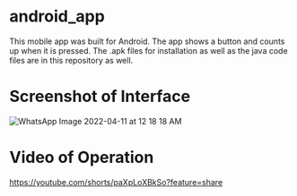 # android_app
This mobile app was built for Android.  The app shows a button and counts up when it is pressed. The .apk files for installation as well as the java code files are in this repository as well.

# Screenshot of Interface
![WhatsApp Image 2022-04-11 at 12 18 18 AM](https://user-images.githubusercontent.com/98726670/162670635-d35ccf32-8ddd-47f8-8552-15060d673524.jpeg)

# Video of Operation
https://youtube.com/shorts/paXpLoXBkSo?feature=share
